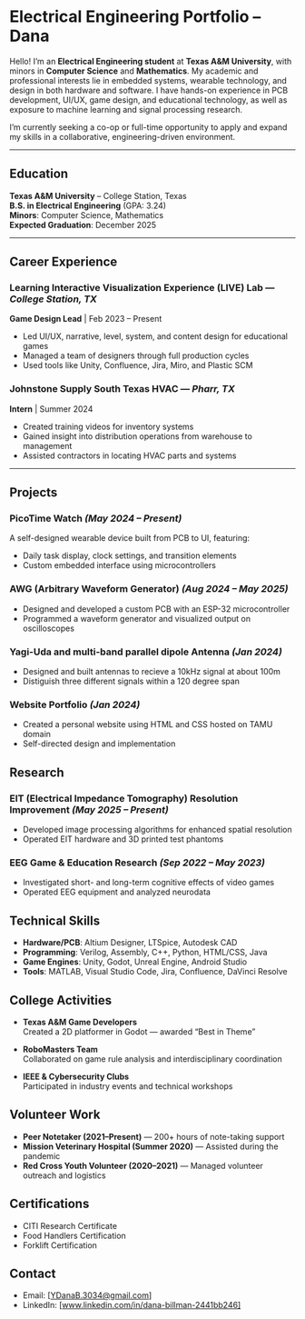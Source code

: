 # Electrical Engineering Portfolio – Dana

Hello! I’m an **Electrical Engineering student** at **Texas A&M University**, with minors in **Computer Science** and **Mathematics**. My academic and professional interests lie in embedded systems, wearable technology, and design in both hardware and software. I have hands-on experience in PCB development, UI/UX, game design, and educational technology, as well as exposure to machine learning and signal processing research.

I’m currently seeking a co-op or full-time opportunity to apply and expand my skills in a collaborative, engineering-driven environment.

---

## Education

**Texas A&M University** – College Station, Texas  
**B.S. in Electrical Engineering** (GPA: 3.24)  
**Minors**: Computer Science, Mathematics  
**Expected Graduation**: December 2025

---

## Career Experience

### Learning Interactive Visualization Experience (LIVE) Lab — *College Station, TX*  
**Game Design Lead** | Feb 2023 – Present  
- Led UI/UX, narrative, level, system, and content design for educational games  
- Managed a team of designers through full production cycles  
- Used tools like Unity, Confluence, Jira, Miro, and Plastic SCM

### Johnstone Supply South Texas HVAC — *Pharr, TX*  
**Intern** | Summer 2024  
- Created training videos for inventory systems  
- Gained insight into distribution operations from warehouse to management  
- Assisted contractors in locating HVAC parts and systems

---

## Projects

### PicoTime Watch *(May 2024 – Present)*  
A self-designed wearable device built from PCB to UI, featuring:  
- Daily task display, clock settings, and transition elements  
- Custom embedded interface using microcontrollers

### AWG (Arbitrary Waveform Generator) *(Aug 2024 – May 2025)*  
- Designed and developed a custom PCB with an ESP-32 microcontroller  
- Programmed a waveform generator and visualized output on oscilloscopes

### Yagi-Uda and multi-band parallel dipole Antenna *(Jan 2024)*  
- Designed and built antennas to recieve a 10kHz signal at about 100m 
- Distiguish three different signals within a 120 degree span

### Website Portfolio *(Jan 2024)*  
- Created a personal website using HTML and CSS hosted on TAMU domain  
- Self-directed design and implementation



## Research

### EIT (Electrical Impedance Tomography) Resolution Improvement *(May 2025 – Present)*  
- Developed image processing algorithms for enhanced spatial resolution  
- Operated EIT hardware and 3D printed test phantoms

### EEG Game & Education Research *(Sep 2022 – May 2023)*  
- Investigated short- and long-term cognitive effects of video games  
- Operated EEG equipment and analyzed neurodata



## Technical Skills

- **Hardware/PCB**: Altium Designer, LTSpice, Autodesk CAD  
- **Programming**: Verilog, Assembly, C++, Python, HTML/CSS, Java  
- **Game Engines**: Unity, Godot, Unreal Engine, Android Studio  
- **Tools**: MATLAB, Visual Studio Code, Jira, Confluence, DaVinci Resolve  



## College Activities

- **Texas A&M Game Developers**  
  Created a 2D platformer in Godot — awarded “Best in Theme”

- **RoboMasters Team**  
  Collaborated on game rule analysis and interdisciplinary coordination

- **IEEE & Cybersecurity Clubs**  
  Participated in industry events and technical workshops  



## Volunteer Work

- **Peer Notetaker (2021–Present)** — 200+ hours of note-taking support  
- **Mission Veterinary Hospital (Summer 2020)** — Assisted during the pandemic  
- **Red Cross Youth Volunteer (2020–2021)** — Managed volunteer outreach and logistics



## Certifications

- CITI Research Certificate  
- Food Handlers Certification  
- Forklift Certification


## Contact
- Email: [YDanaB.3034@gmail.com]   
- LinkedIn: [www.linkedin.com/in/dana-billman-2441bb246]  
